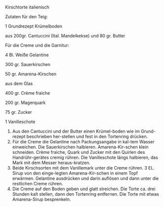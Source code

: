 Kirschtorte italienisch

Zutaten für den Teig:

1 Grundrezept Krümelboden

aus 200gr. Cantuccini (Ital. Mandelkekse) und 80 gr. Butter

Für die Creme und die Garnitur:

4 Bl. Weiße Gelantine

300 gr. Sauerkirschen

50 gr. Amarena-Kirschen

 aus dem Glas

400 gr. Crème fraìche

200 gr. Magerquark

75 gr. Zucker

1 Vanilleschote

1.  Aus den Cantuccini und der Butter einen Krümel-boden wie im Grund-rezept beschrieben her-stellen und fest in den Tortenring drücken.
2.  Für die Creme die Gelantine nach Packungsangabe in kal-tem Wasser einweichen. Die Sauerkirschen halbieren. Amarena-Kir-schen klein schneiden. Crème fraìche, Quark und Zucker mit den Quirlen des Handrühr-gerätes cremig rühren. Die Vanilleschote längs halbieren, das Mark mit dem Messer heraus-kratzen.
3.  Beide Kirschsorten mit dem Vanillemark unter die Creme rühren. 3 EL. Sirup von den einge-legten Amarena-Kir-schen in einem Topf erwärmen. Gelantine ausdrücken und darin auflösen und dann unter die restlichen Creme rühren.
4.  Die Creme auf den Boden geben und glatt streichen. Die Torte ca. drei Stunden kalt stellen, dann den Tortenring entfernen. Die Torte mit etwas Amarena-Sirup besprenkeln.


